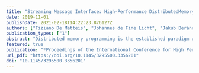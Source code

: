 ```yaml
---
title: "Streaming Message Interface: High-Performance DistributedMemory Programming on Reconfigurable Hardware"
date: 2019-11-01
publishDate: 2021-02-18T14:22:23.876127Z
authors: ["Tiziano De Matteis", "Johannes de Fine Licht", "Jakub Beránek", "Torsten Hoefler"]
publication_types: ["1"]
abstract: "Distributed memory programming is the established paradigm used in high-performance computing (HPC) systems, requiring explicit communication between nodes and devices. When FPGAs are deployed in distributed settings, communication is typically handled either by going through the host machine, sacrificing performance, or by streaming across fixed device-to-device connections, sacrificing flexibility. We present Streaming~Message~Interface~(SMI), a communication model and API that unifies explicit message passing with a hardware-oriented programming model, facilitating minimal-overhead, flexible, and productive inter-FPGA communication. Instead of bulk transmission, messages are streamed across the network during computation, allowing communication to be seamlessly integrated into pipelined designs. We present a high-level synthesis implementation of SMI targeting a dedicated FPGA interconnect, exposing runtime-configurable routing with support for arbitrary network topologies, and implement a set of distributed memory benchmarks. Using SMI, programmers can implement distributed, scalable HPC programs on reconfigurable hardware, without deviating from best practices for hardware design."
featured: true
publication: "*Proceedings of the International Conference for High Performance Computing, Networking, Storage and Analysis (SC19)*"
url_pdf: "https://doi.org/10.1145/3295500.3356201"
doi: "10.1145/3295500.3356201"
---
```


